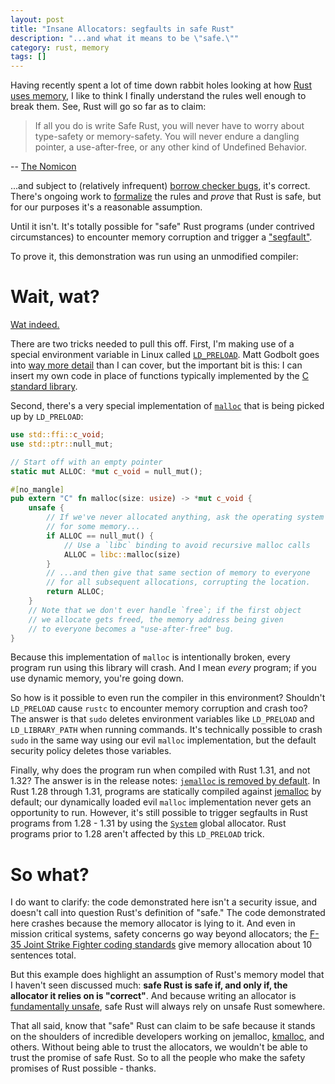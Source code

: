 ```yaml
---
layout: post
title: "Insane Allocators: segfaults in safe Rust"
description: "...and what it means to be \"safe.\""
category: rust, memory
tags: []
---
```


Having recently spent a lot of time down rabbit holes looking at how
[Rust uses memory](/2019/02/understanding-allocations-in-rust.html),
I like to think I finally understand the rules well enough to
break them. See, Rust will go so far as to claim:

> If all you do is write Safe Rust, you will never have to worry about type-safety or memory-safety.
> You will never endure a dangling pointer, a use-after-free, or any other kind of Undefined Behavior.

-- [The Nomicon](https://doc.rust-lang.org/nomicon/meet-safe-and-unsafe.html)

...and subject to (relatively infrequent)
[borrow checker bugs](https://github.com/rust-lang/rust/labels/A-borrow-checker),
it's correct. There's ongoing work to [formalize](https://plv.mpi-sws.org/rustbelt/popl18/)
the rules and *prove* that Rust is safe, but for our purposes it's a reasonable assumption.

Until it isn't. It's totally possible for "safe" Rust programs
(under contrived circumstances) to encounter memory corruption and trigger a
["segfault"](https://en.wikipedia.org/wiki/Segmentation_fault).

To prove it, this demonstration was run using an unmodified compiler:

<script id="asciicast-ENIpRYpdDazCkppanf3LSCetX" src="https://asciinema.org/a/ENIpRYpdDazCkppanf3LSCetX.js" async></script>

# Wait, wat?

[Wat indeed.](https://www.destroyallsoftware.com/talks/wat)

There are two tricks needed to pull this off. First, I'm making
use of a special environment variable in Linux called
[`LD_PRELOAD`](https://blog.fpmurphy.com/2012/09/all-about-ld_preload.html).
Matt Godbolt goes into [way more detail](https://www.youtube.com/watch?v=dOfucXtyEsU)
than I can cover, but the important bit is this: I can insert my own code in place of
functions typically implemented by the [C standard library](https://www.gnu.org/software/libc/).

Second, there's a very special implementation of [`malloc`](https://linux.die.net/man/3/malloc)
that is being picked up by `LD_PRELOAD`:

```rust
use std::ffi::c_void;
use std::ptr::null_mut;

// Start off with an empty pointer
static mut ALLOC: *mut c_void = null_mut();

#[no_mangle]
pub extern "C" fn malloc(size: usize) -> *mut c_void {
    unsafe { 
        // If we've never allocated anything, ask the operating system
        // for some memory...
        if ALLOC == null_mut() {
            // Use a `libc` binding to avoid recursive malloc calls
            ALLOC = libc::malloc(size)
        }
        // ...and then give that same section of memory to everyone
        // for all subsequent allocations, corrupting the location.
        return ALLOC;
    }
    // Note that we don't ever handle `free`; if the first object
    // we allocate gets freed, the memory address being given
    // to everyone becomes a "use-after-free" bug.
}
```

Because this implementation of `malloc` is intentionally broken,
every program run using this library will crash. And I mean *every*
program; if you use dynamic memory, you're going down.

So how is it possible to even run the compiler in this environment?
Shouldn't `LD_PRELOAD` cause `rustc` to encounter memory corruption
and crash too? The answer is that `sudo` deletes environment variables
like `LD_PRELOAD` and `LD_LIBRARY_PATH` when running commands.
It's technically possible to crash `sudo` in the same way using
our evil `malloc` implementation, but the default security policy
deletes those variables.

Finally, why does the program run when compiled with Rust 1.31, and not 1.32?
The answer is in the release notes:
[`jemalloc` is removed by default](https://blog.rust-lang.org/2019/01/17/Rust-1.32.0.html#jemalloc-is-removed-by-default).
In Rust 1.28 through 1.31, programs are statically compiled against
[jemalloc](http://jemalloc.net/) by default; our dynamically loaded
evil `malloc` implementation never gets an opportunity to run. However, it's still
possible to trigger segfaults in Rust programs from  1.28 - 1.31 by using the
[`System`](https://doc.rust-lang.org/std/alloc/struct.System.html)
global allocator. Rust programs prior to 1.28 aren't affected by this
`LD_PRELOAD` trick.

# So what?

I do want to clarify: the code demonstrated here isn't a
security issue, and doesn't call into question Rust's definition of "safe."
The code demonstrated here crashes because the memory allocator is lying to it.
And even in mission critical systems, safety concerns go way beyond allocators; the
[F-35 Joint Strike Fighter coding standards](http://www.stroustrup.com/JSF-AV-rules.pdf)
give memory allocation about 10 sentences total.

But this example does highlight an assumption of Rust's memory model
that I haven't seen discussed much: **safe Rust is safe if, and only if,
the allocator it relies on is "correct"**. And because writing an allocator is
[fundamentally unsafe](https://doc.rust-lang.org/std/alloc/trait.GlobalAlloc.html#unsafety),
safe Rust will always rely on unsafe Rust somewhere.

That all said, know that "safe" Rust can claim to be safe because it stands
on the shoulders of incredible developers working on jemalloc,
[kmalloc](https://linux-kernel-labs.github.io/master/labs/kernel_api.html#memory-allocation),
and others. Without being able to trust the allocators, we wouldn't
be able to trust the promise of safe Rust. So to all the people
who make the safety promises of Rust possible - thanks.
